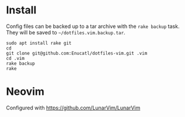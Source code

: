 # Install

Config files can be backed up to a tar archive with the `rake backup` task.
They will be saved to `~/dotfiles.vim.backup.tar`.

    sudo apt install rake git
    cd
    git clone git@github.com:Enucatl/dotfiles-vim.git .vim
    cd .vim
    rake backup
    rake

# Neovim
Configured with https://github.com/LunarVim/LunarVim
